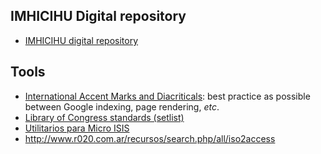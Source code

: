 ## IMHICIHU Digital repository
* [IMHICIHU digital repository](https://bitbucket.org/digital_repository/imhicihu-digital-repository/downloads/)

## Tools
* [International Accent Marks and Diacriticals](http://www.starr.net/is/type/htmlcodes.html): best practice as possible between Google indexing, page rendering, _etc_.
* [Library of Congress standards (setlist)](https://www.loc.gov/librarians/standards)
* [Utilitarios para Micro ISIS](http://www.santafe-conicet.gov.ar/servicios/isis/utilitarios/manzanos.htm)
* http://www.r020.com.ar/recursos/search.php/all/iso2access
